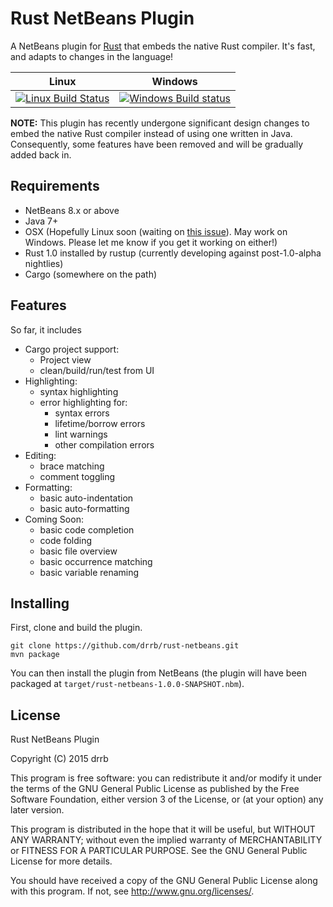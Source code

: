 # Rust NetBeans Plugin

A NetBeans plugin for [Rust](http://www.rust-lang.org) that embeds the native
Rust compiler. It's fast, and adapts to changes in the language!

| Linux | Windows |
| ----- | ------- |
| [![Linux Build Status](https://travis-ci.org/drrb/rust-netbeans.svg?branch=master)](https://travis-ci.org/drrb/rust-netbeans) | [![Windows Build status](https://ci.appveyor.com/api/projects/status/ae0ci8qvmh5pawi1/branch/master?svg=true)](https://ci.appveyor.com/project/drrb/rust-netbeans/branch/master) |

**NOTE:** This plugin has recently undergone significant design changes to
embed the native Rust compiler instead of using one written in Java.
Consequently, some features have been removed and will be gradually added back
in.

## Requirements

* NetBeans 8.x or above
* Java 7+
* OSX (Hopefully Linux soon (waiting on [this issue](https://github.com/rust-lang/rust/issues/22528)). May work on Windows. Please let me know if you get it working on either!)
* Rust 1.0 installed by rustup (currently developing against post-1.0-alpha nightlies)
* Cargo (somewhere on the path)

## Features

So far, it includes

* Cargo project support:
    * Project view
    * clean/build/run/test from UI
* Highlighting:
    * syntax highlighting
    * error highlighting for:
        * syntax errors
        * lifetime/borrow errors
        * lint warnings
        * other compilation errors
* Editing:
    * brace matching
    * comment toggling
* Formatting:
    * basic auto-indentation
    * basic auto-formatting
* Coming Soon:
    * basic code completion
    * code folding
    * basic file overview
    * basic occurrence matching
    * basic variable renaming

## Installing

First, clone and build the plugin.

```console
git clone https://github.com/drrb/rust-netbeans.git
mvn package
```

You can then install the plugin from NetBeans (the plugin will have been packaged at `target/rust-netbeans-1.0.0-SNAPSHOT.nbm`).

## License

Rust NetBeans Plugin

Copyright (C) 2015 drrb

This program is free software: you can redistribute it and/or modify
it under the terms of the GNU General Public License as published by
the Free Software Foundation, either version 3 of the License, or
(at your option) any later version.

This program is distributed in the hope that it will be useful,
but WITHOUT ANY WARRANTY; without even the implied warranty of
MERCHANTABILITY or FITNESS FOR A PARTICULAR PURPOSE.  See the
GNU General Public License for more details.

You should have received a copy of the GNU General Public License
along with this program.  If not, see <http://www.gnu.org/licenses/>.
